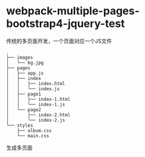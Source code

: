 # webpack-multiple-pages-bootstrap4-jquery-test

传统的多页面开发，一个页面对应一个JS文件

```
.
├── images
│   └── bg.jpg
├── pages
│   ├── app.js
│   ├── index
│   │   ├── index.html
│   │   └── index.js
│   ├── page1
│   │   ├── index-1.html
│   │   └── index-1.js
│   └── page2
│       ├── index-2.html
│       └── index-2.js
└── styles
    ├── album.css
    └── main.css
```

生成多页面
